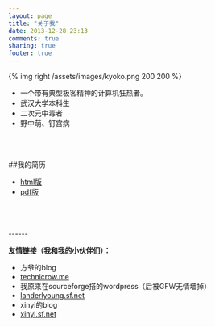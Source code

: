 ```yaml
---
layout: page
title: "关于我"
date: 2013-12-28 23:13
comments: true
sharing: true
footer: true
---
```

{% img right /assets/images/kyoko.png 200 200 %}

* 一个带有典型极客精神的计算机狂热者。
* 武汉大学本科生
* 二次元中毒者
* 野中萌、钉宫病
<br/>
<br/>

##我的简历
* [html版](/assets/documents/resume.html)
* [pdf版](/assets/documents/resume.pdf)

<br/>
<br/>
<br/>
------

**友情链接（我和我的小伙伴们）：**

*  方爷的blog
* [technicrow.me](http://www.technicrow.me/)
* 我原来在sourceforge搭的wordpress（后被GFW无情墙掉）
* [landerlyoung.sf.net](http://landerlyoung.sf.net) 
* xinyi的blog 
* [xinyi.sf.net](http://xinyi.sf.net/)

